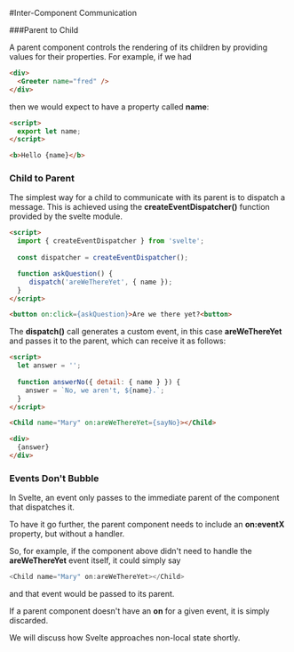 #Inter-Component Communication

###Parent to Child

A parent component controls the rendering of its children by providing values for their properties.  For example, if we had

```html
<div>
  <Greeter name="fred" />
</div>
```

then we would expect <Greeter> to have a property called **name**:

```html
<script>
  export let name;
</script>

<b>Hello {name}</b>
```

### Child to Parent

The simplest way for a child to communicate with its parent is to dispatch a message.  This is achieved using the **createEventDispatcher()** function provided by the svelte module.

```html
<script>
  import { createEventDispatcher } from 'svelte';
  
  const dispatcher = createEventDispatcher();

  function askQuestion() {
     dispatch('areWeThereYet', { name });
  }
</script>

<button on:click={askQuestion}>Are we there yet?<button>

```

The **dispatch()** call generates a custom event, in this case **areWeThereYet** and passes it to the parent, which can receive it as follows:

```html
<script>
  let answer = '';
  
  function answerNo({ detail: { name } }) {
    answer = `No, we aren't, ${name}.`;
  }
</script>

<Child name="Mary" on:areWeThereYet={sayNo}></Child>

<div>
  {answer}
</div>
```

### Events Don't Bubble

In Svelte, an event only passes to the immediate parent of the component that dispatches it. 

To have it go further, the parent component needs to include an **on:eventX** property, but without a handler.

So, for example, if the <Parent> component above didn't need to handle the **areWeThereYet** event itself, it could simply say

```javascript
<Child name="Mary" on:areWeThereYet></Child>
```

and that event would be passed to its parent.

If a parent component doesn't have an **on** for a given event, it is simply discarded.

We will discuss how Svelte approaches non-local state shortly.

